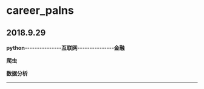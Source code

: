 # career_palns
2018.9.29
-------------------------
**python**---------------**互联网**---------------**金融** 

**爬虫**                                  

**数据分析**

------------------------
